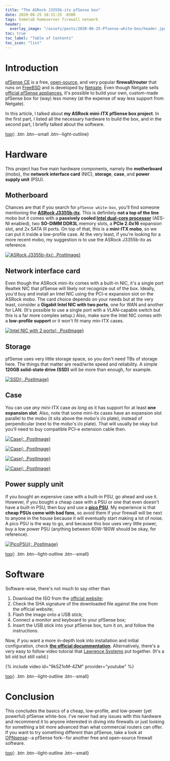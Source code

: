 ```yaml
---
title: "The ASRock J3355b-itx pfSense box"
date: 2020-06-25 10:31:25 -0300
tags: homelab homeserver firewall network
header:
  overlay_image: "/assets/posts/2020-06-25-Pfsense-white-box/header.jpg"
toc: true
toc_label: "Table of Contents"
toc_icon: "list"
---
```


# Introduction
[pfSense CE](https://www.pfsense.org/) is a free, [open-source](https://github.com/pfsense/pfsense), and very popular **firewall/router** that runs on [FreeBSD](https://www.freebsd.org/) and is developed by [Netgate](https://www.netgate.com/).  Even though Netgate sells [official pfSense appliances](https://www.netgate.com/products/appliances/), it's possible to build your own, custom-made pfSense box for (way) less money (at the expense of way less support from Netgate). 

In this article, I talked about **my ASRock mini-ITX pfSense box project**.  In the first part, I listed all the necessary hardware to build the box, and in the second part, I briefly talked about the software.

[top](#){: .btn .btn--small .btn--light-outline}

# Hardware
This project has five main hardware components, namely the **motherboard** (mobo), the **network interface card** (NIC), **storage**, **case**, and **power supply unit** (PSU).

## Motherboard
Chances are that if you search for ```pfSense white-box```, you'll find someone mentioning the [**ASRock J3355b-itx**](https://www.asrock.com/mb/Intel/J3355B-ITX/).  This is definitely **not a top of the line** mobo but it comes with a **passively cooled [Intel dual-core processor](https://ark.intel.com/content/www/us/en/ark/products/95597/intel-celeron-processor-j3355-2m-cache-up-to-2-5-ghz.html)** (AES-NI enabled), two **SO-DIMM DDR3L** memory slots, a **PCIe 2.0x16** expansion slot, and 2x SATA III ports.  On top of that, this is a ***mini*-ITX mobo**, so we can put it inside a low-profile case.  At the very least, if you're looking for a more recent mobo, my suggestion is to use the ASRock J3355b-itx as reference.

[![ASRock J3355b-itx](/assets/posts/2020-06-25-Pfsense-white-box/asrock-mobo.jpg){: .PostImage}](/assets/posts/2020-06-25-Pfsense-white-box/asrock-mobo.jpg)

## Network interface card
Even though the ASRock mini-itx comes with a built-in NIC, it's a single port Realtek NIC that pfSense will likely not recognize out of the box.  Ideally, you'd buy and install an Intel NIC using the PCI-e expansion slot on the ASRock mobo.  The card choice depends on your needs but at the very least, consider a **Gigabit Intel NIC with two ports**, one for WAN and another for LAN.  (It's possible to use a single port with a VLAN-capable switch but this is a far more complex setup.)  Also, make sure the Intel NIC comes with a **low-profile support** or it won't fit many min-ITX cases.

[![Intel NIC with 2 ports](/assets/posts/2020-06-25-Pfsense-white-box/intel-nic.jpg){: .PostImage}](/assets/posts/2020-06-25-Pfsense-white-box/intel-nic.jpg)

## Storage
pfSense uses very little storage space, so you don't need TBs of storage here.  The things that matter are read/write speed and reliability.  A simple **120GB solid-state drive (SSD)** will be more than enough, for example. 

[![SSD](/assets/posts/2020-06-25-Pfsense-white-box/120gb-ssd.jpg){: .PostImage}](/assets/posts/2020-06-25-Pfsense-white-box/120gb-ssd.jpg)

## Case
You can use *any* mini-ITX case *as long as* it has support for at least **one expansion slot**.  Also, note that some mini-itx cases have an expansion slot parallel to the mobo (it sits above the mobo's i/o plate), instead of perpendicular (next to the mobo's i/o plate).  That will usually be okay but you'll need to buy compatible PCI-e extension cable then.

[![Case](/assets/posts/2020-06-25-Pfsense-white-box/case-antec-front.jpg){: .PostImage}](/assets/posts/2020-06-25-Pfsense-white-box/case-antec-front.jpg)

[![Case](/assets/posts/2020-06-25-Pfsense-white-box/case-antec-back.jpg){: .PostImage}](/assets/posts/2020-06-25-Pfsense-white-box/case-antec-back.jpg)

[![Case](/assets/posts/2020-06-25-Pfsense-white-box/case-kmex-front.jpg){: .PostImage}](/assets/posts/2020-06-25-Pfsense-white-box/case-kmex-front.jpg)

[![Case](/assets/posts/2020-06-25-Pfsense-white-box/case-kmex-back.jpg){: .PostImage}](/assets/posts/2020-06-25-Pfsense-white-box/case-kmex-back.jpg)

## Power supply unit
If you bought an expensive case with a built-in PSU, go ahead and use it.  However, if you bought a cheap case with a PSU or one that even doesn't have a built-in PSU, then buy and use a [**pico PSU**](https://www.amazon.com/s?k=pico+PSU). My experience is that **cheap PSUs come with bad fans**, so avoid them if your firewall will be next to anyone in the house because it will eventually start making a lot of noise.  A pico PSU is the way to go, and because this box uses very little power, buy a low power PSU (anything between 60W-180W should be okay, for reference).

[![PicoPSU](/assets/posts/2020-06-25-Pfsense-white-box/pico-psu.jpg){: .PostImage}](/assets/posts/2020-06-25-Pfsense-white-box/pico-psu.jpg)

[top](#){: .btn .btn--light-outline .btn--small}

# Software
Software-wise, there's not much to say other than

1. Download the ISO from the [official website](https://www.pfsense.org/download/);
2. Check the SHA signature of the downloaded file against the one from the official website;
3. Flash the image onto a USB stick;
4. Connect a monitor and keyboard to your pfSense box;
5. Insert the USB stick into your pfSense box, turn it on, and follow the instructions.

Now, if you want a more in-depth look into installation and initial configuration, check [**the official docummentation**](https://docs.netgate.com/pfsense/en/latest/install/installing-pfsense.html).  Alternatively, there's a very easy to follow video tutorial that [Lawrence Systems](https://www.youtube.com/channel/UCHkYOD-3fZbuGhwsADBd9ZQ) put together. (It's a bit old but still valid.)

{% include video id="9kSZ1oM-4ZM" provider="youtube" %}

[top](#){: .btn .btn--light-outline .btn--small}

# Conclusion
This concludes the basics of a cheap, low-profile, and low-power (yet powerful) pfSense white-box.  I've never had any issues with this hardware and recommend it to anyone interested in diving into firewalls or just looking for something a bit more advanced than what commercial routers can offer.  If you want to try something different than pfSense, take a look at [OPNsense](https://opnsense.org/)--a pfSense fork--for another free and open-source firewall software.

[top](#){: .btn .btn--light-outline .btn--small}
